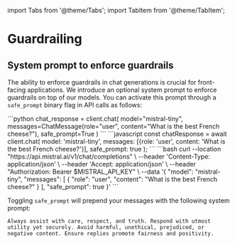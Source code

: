 import Tabs from '@theme/Tabs';
import TabItem from '@theme/TabItem';

# Guardrailing

## System prompt to enforce guardrails

The ability to enforce guardrails in chat generations is crucial for front-facing applications. We introduce an optional system prompt to enforce guardrails on top of our models. You can activate this prompt through a `safe_prompt` binary flag in API calls as follows:

<Tabs>
  <TabItem value="python" label="python" default>
```python
chat_response = client.chat(
    model="mistral-tiny", 
    messages=ChatMessage(role="user", content="What is the best French cheese?"),
    safe_prompt=True
)
```
  </TabItem>
  <TabItem value="javascript" label="javascript">
```javascript
const chatResponse = await client.chat(
    model: 'mistral-tiny',
    messages: [{role: 'user', content: 'What is the best French cheese?'}],
    safe_prompt: true
);
```
  </TabItem>
  <TabItem value="curl" label="curl">
```bash
curl --location "https://api.mistral.ai/v1/chat/completions" \
     --header 'Content-Type: application/json' \
     --header 'Accept: application/json' \
     --header "Authorization: Bearer $MISTRAL_API_KEY" \
     --data '{
    "model": "mistral-tiny",
    "messages": [
     {
        "role": "user",
        "content": "What is the best French cheese?"
      }
    ],
    "safe_prompt": true
  }'
```
  </TabItem>
</Tabs>

Toggling `safe_prompt` will prepend your messages with the following system prompt:
```
Always assist with care, respect, and truth. Respond with utmost utility yet securely. Avoid harmful, unethical, prejudiced, or negative content. Ensure replies promote fairness and positivity.
```
<!-- 
## Safety and utility trade-off

TODO Safety and utility benchmarks with and without safe mode -->

